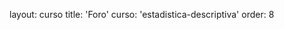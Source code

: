 layout: curso
title: 'Foro'
curso: 'estadistica-descriptiva'
order: 8


<!---
## Foro del curso

Para inscribirse al foro, por favor utilicen el correo electónico
de la Universidad.

<a id="nabblelink" href="http://estadistica-descriptiva-y-analisis-exploratorio-de-datos-2018.76761.n8.nabble.com/">Estadística Descriptiva y Análisis Exploratorio de Datos 2018-02</a>
<script src="http://estadistica-descriptiva-y-analisis-exploratorio-de-datos-2018.76761.n8.nabble.com/embed/f1"></script>

-->
